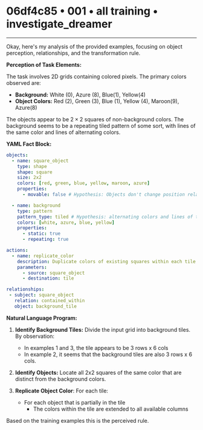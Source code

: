 # 06df4c85 • 001 • all training • investigate_dreamer

---
Okay, here's my analysis of the provided examples, focusing on object perception, relationships, and the transformation rule.

**Perception of Task Elements:**

The task involves 2D grids containing colored pixels. The primary colors observed are:

*   **Background:** White (0), Azure (8), Blue(1), Yellow(4)
*   **Object Colors:** Red (2), Green (3), Blue (1), Yellow (4), Maroon(9), Azure(8)

The objects appear to be $2\times2$ squares of non-background colors. The background seems to be a repeating tiled pattern of some sort, with lines of the same color and lines of alternating colors.

**YAML Fact Block:**



```yaml
objects:
  - name: square_object
    type: shape
    shape: square
    size: 2x2
    colors: [red, green, blue, yellow, maroon, azure]
    properties:
      - movable: false # Hypothesis: Objects don't change position relative to the background

  - name: background
    type: pattern
    pattern_type: tiled # Hypothesis: alternating colors and lines of the same color
    colors: [white, azure, blue, yellow]
    properties:
      - static: true
      - repeating: true

actions:
  - name: replicate_color
    description: Duplicate colors of existing squares within each tile
    parameters:
      - source: square_object
      - destination: tile

relationships:
 - subject: square_object
   relation: contained_within
   object: background_tile

```



**Natural Language Program:**

1.  **Identify Background Tiles:** Divide the input grid into background tiles. By observation:
    *   In examples 1 and 3, the tile appears to be 3 rows x 6 cols
    *   In example 2, it seems that the background tiles are also 3 rows x 6 cols.

2.  **Identify Objects:** Locate all 2x2 squares of the same color that are distinct from the background colors.

3. **Replicate Object Color**: For each tile:
   * For each object that is partially in the tile
     * The colors within the tile are extended to all available columns

Based on the training examples this is the perceived rule.


